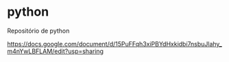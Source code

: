 # python
Repositório de python

https://docs.google.com/document/d/15PuFFqh3xiPBYdHxkidbi7nsbuJlahy_m4nYwLBFLAM/edit?usp=sharing
